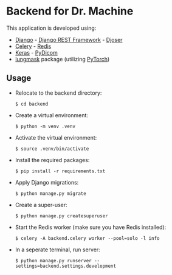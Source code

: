 # Backend for Dr. Machine

This application is developed using:
- [Django](https://www.djangoproject.com/) - [Django REST Framework](https://www.django-rest-framework.org/) - [Djoser](https://djoser.readthedocs.io/en/latest/getting_started.html)
- [Celery](https://docs.celeryproject.org/en/stable/) - [Redis](https://redis.io/)
- [Keras](https://keras.io/) - [PyDicom](https://pydicom.github.io/)
- [lungmask](https://github.com/JoHof/lungmask) package (utilizing [PyTorch](https://pytorch.org/))

## Usage
- Relocate to the backend directory:
    ```shell
    $ cd backend
    ```
- Create a virtual environment:
    ```shell
    $ python -m venv .venv
    ```
- Activate the virtual environment:
    ```shell
    $ source .venv/bin/activate
    ```
- Install the required packages:
    ```shell
    $ pip install -r requirements.txt
    ```
- Apply Django migrations:
    ```shell
    $ python manage.py migrate
    ```
- Create a super-user:
    ```shell
    $ python manage.py createsuperuser
    ```
- Start the Redis worker (make sure you have Redis installed):
    ```shell
    $ celery -A backend.celery worker --pool=solo -l info
    ```
- In a seperate terminal, run server:
    ```shell
    $ python manage.py runserver --settings=backend.settings.development
    ```